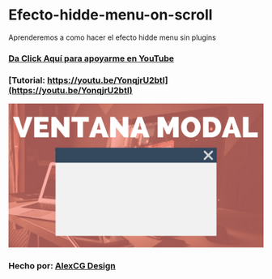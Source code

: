 # Efecto-hidde-menu-on-scroll

Aprenderemos a como hacer el efecto hidde menu sin plugins

### [Da Click Aquí para apoyarme en YouTube](https://www.youtube.com/c/AlexCGDesign?sub_confirmation=1)

### [Tutorial: https://youtu.be/YonqjrU2btI](https://youtu.be/YonqjrU2btI)

![AlexCG Design](https://github.com/AlexCGDesign/Ventana-Modal-SinPlugins/blob/master/Modal/VENTANA%20MODAL.png)

### Hecho por: [AlexCG Design](https://www.youtube.com/c/AlexCGDesign?sub_confirmation=1)
